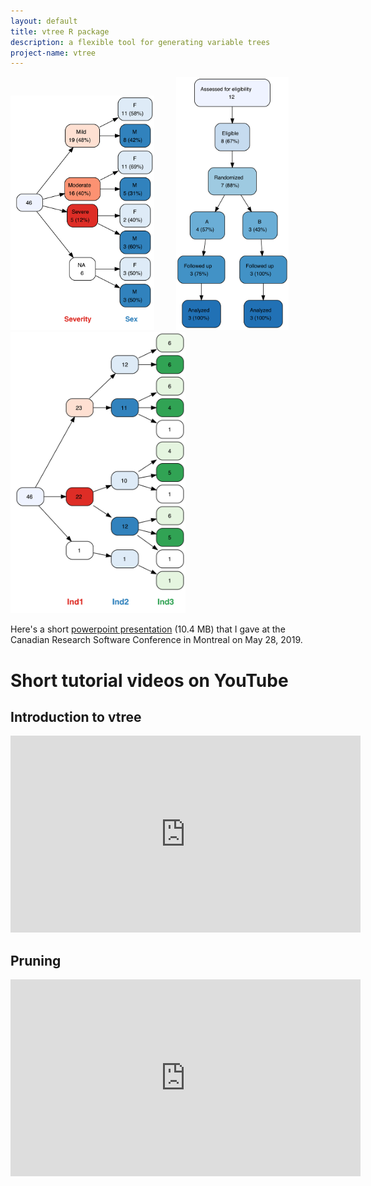 ```yaml
---
layout: default
title: vtree R package
description: a flexible tool for generating variable trees
project-name: vtree
---
```


<img src="images/v1.png" width="230">&nbsp;&nbsp;&nbsp;&nbsp;&nbsp;&nbsp;&nbsp;&nbsp;&nbsp;<img src="images/t7.png" width="180">&nbsp;&nbsp;&nbsp;&nbsp;&nbsp;&nbsp;&nbsp;<img src="images/t1.png" width="280">


Here's a short [powerpoint presentation](https://nbarrowman.github.io/vtree%20-%20An%20R%20Package%20for%20Calculating%20and%20Drawing%20Variable%20Trees.pptx) (10.4 MB) that I gave at the Canadian Research Software Conference in Montreal on May 28, 2019.

# Short tutorial videos on YouTube

## Introduction to vtree
<iframe width="560" height="315" src="https://www.youtube.com/embed/okcjcXpAOt4" frameborder="0" allow="accelerometer; autoplay; encrypted-media; gyroscope; picture-in-picture" allowfullscreen></iframe>

## Pruning
<iframe width="560" height="315" src="https://www.youtube.com/embed/iwa5yVG_AIA" frameborder="0" allow="accelerometer; autoplay; encrypted-media; gyroscope; picture-in-picture" allowfullscreen></iframe>
